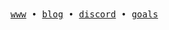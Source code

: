 <samp>
<a href="https://nam.is-a.dev">www</a>  •  <a href="https://nam.is-a.dev/blog">blog</a>   •  <a href="https://discord.com/users/715825910611443722">discord</a> • <a href="https://github.com/chadcat7/chadcat7/blob/main/GOALS.md">goals</a>
</samp>
